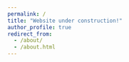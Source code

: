 ```yaml
---
permalink: /
title: "Website under construction!"
author_profile: true
redirect_from: 
  - /about/
  - /about.html
---
```

